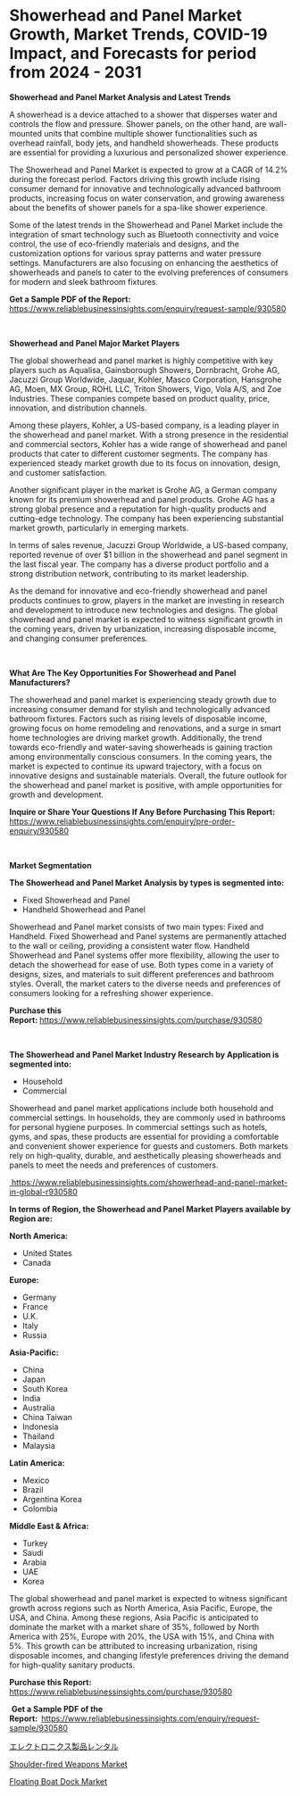 <p><h1>Showerhead and Panel Market Growth, Market Trends, COVID-19 Impact, and Forecasts for period from 2024 - 2031</h1></p><p><strong>Showerhead and Panel Market Analysis and Latest Trends</strong></p>
<p><p>A showerhead is a device attached to a shower that disperses water and controls the flow and pressure. Shower panels, on the other hand, are wall-mounted units that combine multiple shower functionalities such as overhead rainfall, body jets, and handheld showerheads. These products are essential for providing a luxurious and personalized shower experience.</p><p>The Showerhead and Panel Market is expected to grow at a CAGR of 14.2% during the forecast period. Factors driving this growth include rising consumer demand for innovative and technologically advanced bathroom products, increasing focus on water conservation, and growing awareness about the benefits of shower panels for a spa-like shower experience.</p><p>Some of the latest trends in the Showerhead and Panel Market include the integration of smart technology such as Bluetooth connectivity and voice control, the use of eco-friendly materials and designs, and the customization options for various spray patterns and water pressure settings. Manufacturers are also focusing on enhancing the aesthetics of showerheads and panels to cater to the evolving preferences of consumers for modern and sleek bathroom fixtures.</p></p>
<p><strong>Get a Sample PDF of the Report:&nbsp;</strong> <a href="https://www.reliablebusinessinsights.com/enquiry/request-sample/930580">https://www.reliablebusinessinsights.com/enquiry/request-sample/930580</a></p>
<p>&nbsp;</p>
<p><strong>Showerhead and Panel Major Market Players</strong></p>
<p><p>The global showerhead and panel market is highly competitive with key players such as Aqualisa, Gainsborough Showers, Dornbracht, Grohe AG, Jacuzzi Group Worldwide, Jaquar, Kohler, Masco Corporation, Hansgrohe AG, Moen, MX Group, ROHL LLC, Triton Showers, Vigo, Vola A/S, and Zoe Industries. These companies compete based on product quality, price, innovation, and distribution channels.</p><p>Among these players, Kohler, a US-based company, is a leading player in the showerhead and panel market. With a strong presence in the residential and commercial sectors, Kohler has a wide range of showerhead and panel products that cater to different customer segments. The company has experienced steady market growth due to its focus on innovation, design, and customer satisfaction.</p><p>Another significant player in the market is Grohe AG, a German company known for its premium showerhead and panel products. Grohe AG has a strong global presence and a reputation for high-quality products and cutting-edge technology. The company has been experiencing substantial market growth, particularly in emerging markets.</p><p>In terms of sales revenue, Jacuzzi Group Worldwide, a US-based company, reported revenue of over $1 billion in the showerhead and panel segment in the last fiscal year. The company has a diverse product portfolio and a strong distribution network, contributing to its market leadership.</p><p>As the demand for innovative and eco-friendly showerhead and panel products continues to grow, players in the market are investing in research and development to introduce new technologies and designs. The global showerhead and panel market is expected to witness significant growth in the coming years, driven by urbanization, increasing disposable income, and changing consumer preferences.</p></p>
<p>&nbsp;</p>
<p><strong>What Are The Key Opportunities For Showerhead and Panel Manufacturers?</strong></p>
<p><p>The showerhead and panel market is experiencing steady growth due to increasing consumer demand for stylish and technologically advanced bathroom fixtures. Factors such as rising levels of disposable income, growing focus on home remodeling and renovations, and a surge in smart home technologies are driving market growth. Additionally, the trend towards eco-friendly and water-saving showerheads is gaining traction among environmentally conscious consumers. In the coming years, the market is expected to continue its upward trajectory, with a focus on innovative designs and sustainable materials. Overall, the future outlook for the showerhead and panel market is positive, with ample opportunities for growth and development.</p></p>
<p><strong>Inquire or Share Your Questions If Any Before Purchasing This Report:</strong> <a href="https://www.reliablebusinessinsights.com/enquiry/pre-order-enquiry/930580">https://www.reliablebusinessinsights.com/enquiry/pre-order-enquiry/930580</a></p>
<p>&nbsp;</p>
<p><strong>Market Segmentation</strong></p>
<p><strong>The Showerhead and Panel Market Analysis by types is segmented into:</strong></p>
<p><ul><li>Fixed Showerhead and Panel</li><li>Handheld Showerhead and Panel</li></ul></p>
<p><p>Showerhead and Panel market consists of two main types: Fixed and Handheld. Fixed Showerhead and Panel systems are permanently attached to the wall or ceiling, providing a consistent water flow. Handheld Showerhead and Panel systems offer more flexibility, allowing the user to detach the showerhead for ease of use. Both types come in a variety of designs, sizes, and materials to suit different preferences and bathroom styles. Overall, the market caters to the diverse needs and preferences of consumers looking for a refreshing shower experience.</p></p>
<p><strong>Purchase this Report:&nbsp;</strong><a href="https://www.reliablebusinessinsights.com/purchase/930580">https://www.reliablebusinessinsights.com/purchase/930580</a></p>
<p>&nbsp;</p>
<p><strong>The Showerhead and Panel Market Industry Research by Application is segmented into:</strong></p>
<p><ul><li>Household</li><li>Commercial</li></ul></p>
<p><p>Showerhead and panel market applications include both household and commercial settings. In households, they are commonly used in bathrooms for personal hygiene purposes. In commercial settings such as hotels, gyms, and spas, these products are essential for providing a comfortable and convenient shower experience for guests and customers. Both markets rely on high-quality, durable, and aesthetically pleasing showerheads and panels to meet the needs and preferences of customers.</p></p>
<p><a href="https://www.reliablebusinessinsights.com/showerhead-and-panel-market-in-global-r930580">&nbsp;https://www.reliablebusinessinsights.com/showerhead-and-panel-market-in-global-r930580</a></p>
<p><strong>In terms of Region, the Showerhead and Panel Market Players available by Region are:</strong></p>
<p>
    <p> <strong> North America: </strong>
        <ul>
            <li>United States</li>
            <li>Canada</li>
        </ul>
        </p> 
    <p> <strong> Europe: </strong>
        <ul>
            <li>Germany</li>
            <li>France</li>
            <li>U.K.</li>
            <li>Italy</li>
            <li>Russia</li>
        </ul>
        </p> 
    <p> <strong> Asia-Pacific: </strong>
        <ul>
            <li>China</li>
            <li>Japan</li>
            <li>South Korea</li>
            <li>India</li>
            <li>Australia</li>
            <li>China Taiwan</li>
            <li>Indonesia</li>
            <li>Thailand</li>
            <li>Malaysia</li>
        </ul>
        </p> 
    <p> <strong> Latin America: </strong>
        <ul>
            <li>Mexico</li>
            <li>Brazil</li>
            <li>Argentina Korea</li>
            <li>Colombia</li>
        </ul>
        </p> 
    <p> <strong> Middle East & Africa: </strong>
        <ul>
            <li>Turkey</li>
            <li>Saudi</li>
            <li>Arabia</li>
            <li>UAE</li>
            <li>Korea</li>
        </ul>
    </p>
    </p>
<p><p>The global showerhead and panel market is expected to witness significant growth across regions such as North America, Asia Pacific, Europe, the USA, and China. Among these regions, Asia Pacific is anticipated to dominate the market with a market share of 35%, followed by North America with 25%, Europe with 20%, the USA with 15%, and China with 5%. This growth can be attributed to increasing urbanization, rising disposable incomes, and changing lifestyle preferences driving the demand for high-quality sanitary products.</p></p>
<p><strong>Purchase this Report: </strong><a href="https://www.reliablebusinessinsights.com/purchase/930580">https://www.reliablebusinessinsights.com/purchase/930580</a></p>
<p>&nbsp;<strong>Get a Sample PDF of the Report:&nbsp;&nbsp;</strong><a href="https://www.reliablebusinessinsights.com/enquiry/request-sample/930580">https://www.reliablebusinessinsights.com/enquiry/request-sample/930580</a></p>
<p><strong></strong></p>
<p><p><a href="https://github.com/pepo3k/Market-Research-Report-List-1/blob/main/684753183961.md">エレクトロニクス製品レンタル</a></p><p><a href="https://github.com/sofayahoo2023/Market-Research-Report-List-4/blob/main/shoulder-fired-weapons-market.md">Shoulder-fired Weapons Market</a></p><p><a href="https://view.publitas.com/reportprime-1/floating-boat-dock-market-insight-market-trends-growth-forecasted-from-2024-to-2031/">Floating Boat Dock Market</a></p></p>